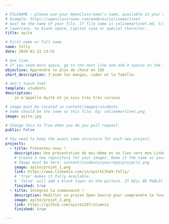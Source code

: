 ```yaml
---

# FILENAME : please use your OpenClassrooms's name, available in your url.
# Example: https://openclassrooms.com/membres/celinemartinet
# must be the name of your file. If file name is celinemartinet.md, title is celinemartinet.
# lowercase, no blank space, Capital case or special character.
title: ayite

# First name or full name
name: folly
date: 2020-01-22 13:55

# One line.
# If you need more space, go to the next line and add 4 spaces on the left, as in 'description'.
objective: Apprendre le plus de chose en IOS
short_description: J'aime les mangas, coder et la famille.

# don't touch that
template: students
description:
    je m'appelle Ayité et je suis très très curieux

# image must be located in content/images/students
# name should be the same as this file. Eg: celinemartinet.png
image: ayite.jpg

# Change this to True when you do you pull request.
public: False

# You need to keep the exact same structure for each new project.
projects:
  - title: Présentez-vous !
    description: Une présentation de moi-même et un lien vers mon LinkedIn.
    # Create a new repository for your images. Name it the same as your nickname and profile picture.
    # Image must be here: content/students/yourrepo/project1.png
    image: ayite/projet_1.png
    link: https://www.linkedin.com/in/ayit%C3%A9-folly/
    # 'true' makes it fully available.
    # 'false' will add a black layer on the picture. IT WILL BE PUBLIC!
    finished: true
  - title: Intégrez la communauté !
    description: Modifier un projet Open Source pour comprendre le fonctionnement de Git, de Github et des pull requests.
    image: ayite/projet_2.png
    link: https://github.com/ayite1207/alumnis
    finished: true

---
```

